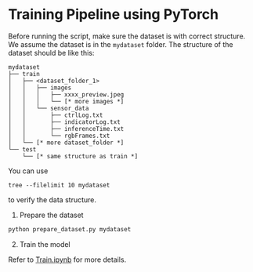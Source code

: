 # Training Pipeline using PyTorch

Before running the script, make sure the dataset is with correct structure. We assume the dataset is in the `mydataset` folder. The structure of the dataset should be like this:

```
mydataset
├── train
│   ├── <dataset_folder_1>
│   │   ├── images
│   │   │   ├── xxxx_preview.jpeg
│   │   │   └── [* more images *]
│   │   └── sensor_data
│   │       ├── ctrlLog.txt
│   │       ├── indicatorLog.txt
│   │       ├── inferenceTime.txt
│   │       └── rgbFrames.txt
│   └── [* more dataset_folder *]
└── test
    └── [* same structure as train *]
```

You can use

```
tree --filelimit 10 mydataset
```

to verify the data structure.


1. Prepare the dataset

```bash
python prepare_dataset.py mydataset
```

2. Train the model

Refer to [Train.ipynb](Train.ipynb) for more details.
